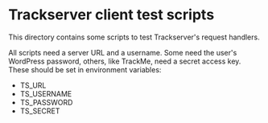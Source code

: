 # Trackserver client test scripts

This directory contains some scripts to test Trackserver's request handlers.

All scripts need a server URL and a username. Some need the user's WordPress
password, others, like TrackMe, need a secret access key. These should be set
in environment variables:

* TS_URL
* TS_USERNAME
* TS_PASSWORD
* TS_SECRET

